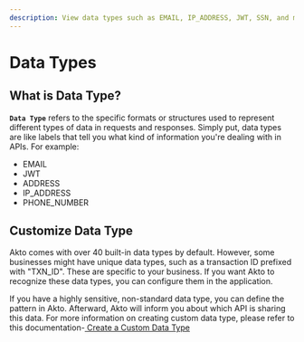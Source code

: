 ```yaml
---
description: View data types such as EMAIL, IP_ADDRESS, JWT, SSN, and many more.
---
```


# Data Types

## What is Data Type?

**`Data Type`** refers to the specific formats or structures used to represent different types of data in requests and responses. Simply put, data types are like labels that tell you what kind of information you're dealing with in APIs. For example:

* EMAIL
* JWT
* ADDRESS
* IP\_ADDRESS
* PHONE\_NUMBER

## Customize Data Type

Akto comes with over 40 built-in data types by default. However, some businesses might have unique data types, such as a transaction ID prefixed with "TXN\_ID". These are specific to your business. If you want Akto to recognize these data types, you can configure them in the application.

If you have a highly sensitive, non-standard data type, you can define the pattern in Akto. Afterward, Akto will inform you about which API is sharing this data. For more information on creating custom data type, please refer to this documentation-[ Create a Custom Data Type](https://docs.akto.io/api-inventory/how-to/create-a-custom-data-type)
